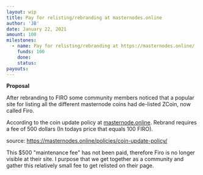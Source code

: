```yaml
---
layout: wip
title: Pay for relisting/rebranding at masternodes.online
author: 'JB'
date: January 22, 2021
amount: 100
milestones:
  - name: Pay for relisting/rebranding at https://masternodes.online/
    funds: 100
    done:
    status:
payouts:
---
```


**Proposal**

After rebranding to FIRO some community members noticed that a popular site for listing all the different masternode coins had de-listed ZCoin, now called Firo.

According to the coin update policy at [masternode.online](https://masternodes.online/). Rebrand requires a fee of 500 dollars (In todays price that equals 100 FIRO).

source:
https://masternodes.online/policies/coin-update-policy/

This $500 "maintenance fee" has not been paid, therefore Firo is no longer visible at their site. I purpose that we get together as a community and gather this relatively small fee to get relisted on their page.
